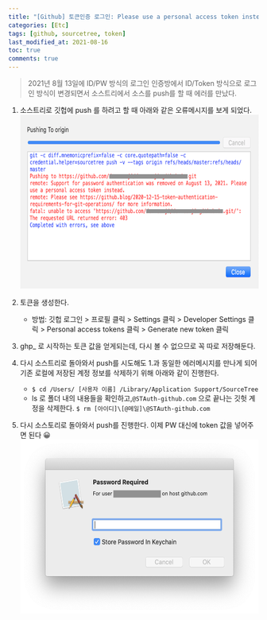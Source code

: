 ```yaml
---
title: "[Github] 토큰인증 로그인: Please use a personal access token instead."
categories: [Etc]
tags: [github, sourcetree, token]
last_modified_at: 2021-08-16
toc: true
comments: true
---
```


> 2021년 8월 13일에 ID/PW 방식의 로그인 인증방에서 ID/Token 방식으로 로그인 방식이 변경되면서 소스트리에서 소스를 push를 할 때 에러를 만났다.

1. 소스트리로 깃헙에 push 를 하려고 할 때 아래와 같은 오류메시지를 보게 되었다.
   <img src="/assets/images/etc/github-login-token1.png" width="500" height="350" />

2. 토큰을 생성한다.

   - 방법: 깃헙 로그인 > 프로필 클릭 > Settings 클릭 > Developer Settings 클릭 > Personal access tokens 클릭 > Generate new token 클릭

3. ghp\_ 로 시작하는 토큰 값을 얻게되는데, 다시 볼 수 없으므로 꼭 따로 저장해둔다.

4. 다시 소스트리로 돌아와서 push를 시도해도 1.과 동일한 에러메시지를 만나게 되어 기존 로컬에 저장된 계정 정보를 삭제하기 위해 아래와 같이 진행한다.

   - `$ cd /Users/ [사용자 이름] /Library/Application Support/SourceTree`
   - ls 로 폴더 내의 내용들을 확인하고,`@STAuth-github.com` 으로 끝나는 깃헛 계정을 삭제한다.
     `$ rm [아이디]\[@메일]\@STAuth-github.com`

5. 다시 소스토리로 돌아와서 push를 진행한다. 이제 PW 대신에 token 값을 넣어주면 된다 😀
   <img src="/assets/images/etc/github-login-token2.png" width="500" height="350" />
